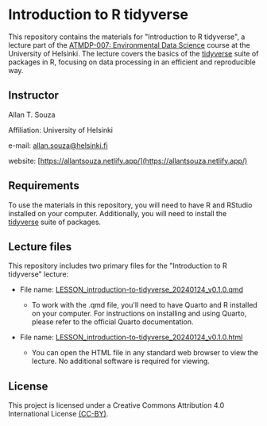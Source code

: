 # Introduction to R tidyverse

This repository contains the materials for "Introduction to R tidyverse", a lecture part of the [ATMDP-007: Environmental Data Science](https://studies.helsinki.fi/courses/course-unit/hy-CU-140153153-2021-08-01/Environmental_data_science) course at the University of Helsinki. The lecture covers the basics of the [tidyverse](https://www.tidyverse.org/) suite of packages in R, focusing on data processing in an efficient and reproducible way.

## Instructor

Allan T. Souza

Affiliation: University of Helsinki

e-mail: allan.souza@helsinki.fi

website: [https://allantsouza.netlify.app/](https://allantsouza.netlify.app/)

## Requirements

To use the materials in this repository, you will need to have R and RStudio installed on your computer. Additionally, you will need to install the [tidyverse](https://www.tidyverse.org/) suite of packages.

## Lecture files

This repository includes two primary files for the "Introduction to R tidyverse" lecture:

  - File name: [LESSON_introduction-to-tidyverse_20240124_v0.1.0.qmd](LESSON_introduction-to-tidyverse_20240124_v0.1.0.qmd)
    - To work with the .qmd file, you'll need to have Quarto and R installed on your computer. For instructions on installing and using Quarto, please refer to the official Quarto documentation.

  - File name: [LESSON_introduction-to-tidyverse_20240124_v0.1.0.html](LESSON_introduction-to-tidyverse_20240124_v0.1.0.html)

    - You can open the HTML file in any standard web browser to view the lecture. No additional software is required for viewing.

## License
This project is licensed under a Creative Commons Attribution 4.0 International License [(CC-BY)](https://creativecommons.org/licenses/by/4.0/).
